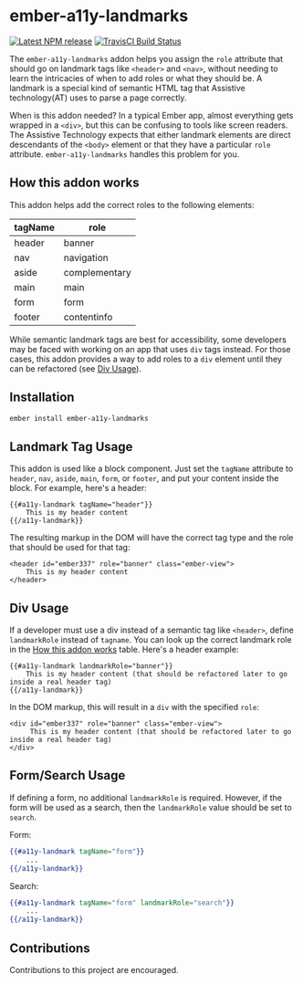 # ember-a11y-landmarks
[![Latest NPM release](https://img.shields.io/npm/v/ember-a11y-landmarks.svg)](https://www.npmjs.com/package/ember-a11y-landmarks)
[![TravisCI Build Status](https://img.shields.io/travis/ember-a11y/ember-a11y-landmarks/master.svg?label=TravisCI)](https://travis-ci.org/ember-a11y/ember-a11y-landmarks)

The `ember-a11y-landmarks` addon helps you assign the `role` attribute that should go on landmark tags like `<header>` and `<nav>`, without needing to learn the intricacies of when to add roles or what they should be. A landmark is a special kind of semantic HTML tag that Assistive technology(AT) uses to parse a page correctly.

When is this addon needed? In a typical Ember app, almost everything gets wrapped in a `<div>`, but this can be confusing to tools like screen readers. The Assistive Technology expects that either landmark elements are direct descendants of the `<body>` element or that they have a particular `role` attribute. `ember-a11y-landmarks` handles this problem for you.

## How this addon works
This addon helps add the correct roles to the following elements:

| tagName | role |
| ---- | --- |
| header | banner |
| nav | navigation |
| aside | complementary |
| main | main |
| form | form |
| footer | contentinfo |

While semantic landmark tags are best for accessibility, some developers may be faced with working on an app that uses `div` tags instead. For those cases, this addon provides a way to add roles to a `div` element until they can be refactored (see [Div Usage](#div-usage)).

## Installation

```bash
ember install ember-a11y-landmarks
```

## Landmark Tag Usage

This addon is used like a block component. Just set the `tagName` attribute to `header`, `nav`, `aside`, `main`, `form`, or `footer`, and put your content inside the block. For example, here's a header:

```
{{#a11y-landmark tagName="header"}}
    This is my header content
{{/a11y-landmark}}
```

The resulting markup in the DOM will have the correct tag type and the role that should be used for that tag:

```
<header id="ember337" role="banner" class="ember-view">
    This is my header content
</header>
```

## Div Usage

If a developer must use a div instead of a semantic tag like `<header>`, define `landmarkRole` instead of `tagname`. You can look up the correct landmark role in the  [How this addon works](#how-this-addon-works) table. Here's a header example:

```
{{#a11y-landmark landmarkRole="banner"}}
    This is my header content (that should be refactored later to go inside a real header tag)
{{/a11y-landmark}}
```

In the DOM markup, this will result in a `div` with the specified `role`:

 ```
<div id="ember337" role="banner" class="ember-view">
      This is my header content (that should be refactored later to go inside a real header tag)
</div>
 ```

## Form/Search Usage

If defining a form, no additional `landmarkRole` is required. However, if the form will be used as a search, then the `landmarkRole` value should be set to `search`.

Form:
```hbs
{{#a11y-landmark tagName="form"}}
    ...
{{/a11y-landmark}}
```

Search:
```hbs
{{#a11y-landmark tagName="form" landmarkRole="search"}}
    ...
{{/a11y-landmark}}
```

## Contributions
Contributions to this project are encouraged.
